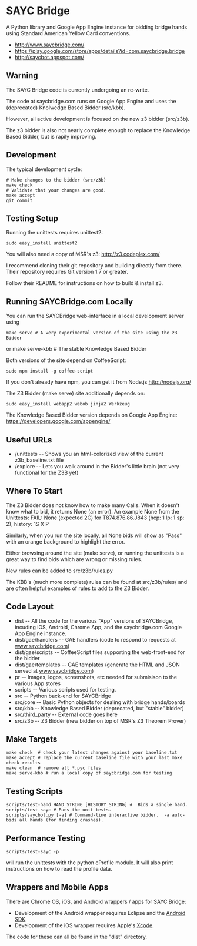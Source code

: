 SAYC Bridge
===========

A Python library and Google App Engine instance for bidding bridge hands
using Standard American Yellow Card conventions.

- http://www.saycbridge.com/
- https://play.google.com/store/apps/details?id=com.saycbridge.bridge
- http://saycbot.appspot.com/


Warning
-------

The SAYC Bridge code is currently undergoing an re-write.

The code at saycbridge.com runs on Google App Engine
and uses the (deprecated) Knolwedge Based Bidder (src/kbb).

However, all active development is focused on the new z3 bidder (src/z3b).

The z3 bidder is also not nearly complete enough to replace
the Knowledge Based Bidder, but is rapily improving.


Development
-----------

The typical development cycle:

    # Make changes to the bidder (src/z3b)
    make check
    # Validate that your changes are good.
    make accept
    git commit


Testing Setup
-------------

Running the unittests requires unittest2:

    sudo easy_install unittest2

You will also need a copy of MSR's z3:
http://z3.codeplex.com/

I recommend cloning their git repository and building directly from there.
Their repository requires Git version 1.7 or greater.

Follow their README for instructions on how to build & install z3.


Running SAYCBridge.com Locally
------------------------------

You can run the SAYCBridge web-interface in a local development server using

    make serve # A very experimental version of the site using the z3 Bidder
or
    make serve-kbb # The stable Knowledge Based Bidder

Both versions of the site depend on CoffeeScript:

    sudo npm install -g coffee-script

If you don't already have npm, you can get it from Node.js
http://nodejs.org/

The Z3 Bidder (make serve) site additionally depends on:

    sudo easy_install webapp2 webob jinja2 Werkzeug

The Knowledge Based Bidder version depends on Google App Engine:
https://developers.google.com/appengine/


Useful URLs
-----------

 - /unittests -- Shows you an html-colorized view of the current z3b_baseline.txt file
 - /explore -- Lets you walk around in the Bidder's little brain (not very functional for the Z3B yet)


Where To Start
--------------

The Z3 Bidder does not know how to make many Calls.
When it doesn't know what to bid, it returns None (an error).
An example None from the Unittests:
FAIL: None (expected 2C) for T874.876.86.J843 (hcp: 1 lp: 1 sp: 2), history: 1S X P

Similarly, when you run the site locally, all None bids will
show as "Pass" with an orange background to highlight the error.

Either browsing around the site (make serve), or running the unittests
is a great way to find bids which are wrong or missing rules.

New rules can be added to src/z3b/rules.py

The KBB's (much more complete) rules can be found at src/z3b/rules/
and are often helpful examples of rules to add to the Z3 Bidder.


Code Layout
-----------

- dist -- All the code for the various "App" versions of SAYCBridge, incuding iOS,
  Android, Chrome App, and the saycbridge.com Google App Engine instance.
- dist/gae/handlers -- GAE handlers (code to respond to requests at www.saycbridge.com)
- dist/gae/scripts -- CoffeeScript files supporting the web-front-end for the bidder
- dist/gae/templates -- GAE templates (generate the HTML and JSON served at www.saycbridge.com)
- pr -- Images, logos, screenshots, etc needed for submisison to the various App stores
- scripts -- Various scripts used for testing.
- src -- Python back-end for SAYCBridge
- src/core -- Basic Python objects for dealing with bridge hands/boards
- src/kbb -- Knowledge Based Bidder (deprecated, but "stable" bidder)
- src/third_party -- External code goes here
- src/z3b -- Z3 Bidder (new bidder on top of MSR's Z3 Theorem Prover)


Make Targets
------------

    make check  # check your latest changes against your baseline.txt
    make accept # replace the current baseline file with your last make check results
    make clean  # remove all *.pyc files
    make serve-kbb # run a local copy of saycbridge.com for testing


Testing Scripts
---------------

    scripts/test-hand HAND_STRING [HISTORY_STRING] #  Bids a single hand.
    scripts/test-sayc # Runs the unit tests.
    scripts/saycbot.py [-a] # Command-line interactive bidder.  -a auto-bids all hands (for finding crashes).


Performance Testing
-------------------

    scripts/test-sayc -p

will run the unittests with the python cProfile module.
It will also print instructions on how to read the profile data.


Wrappers and Mobile Apps
------------------------

There are Chrome OS, iOS, and Android wrappers / apps for SAYC Bridge:

- Development of the Android wrapper requires Eclipse and the [Android SDK](http://developer.android.com/sdk/).
- Development of the iOS wrapper requires Apple's [Xcode](https://developer.apple.com/xcode/).

The code for these can all be found in the "dist" directory.

